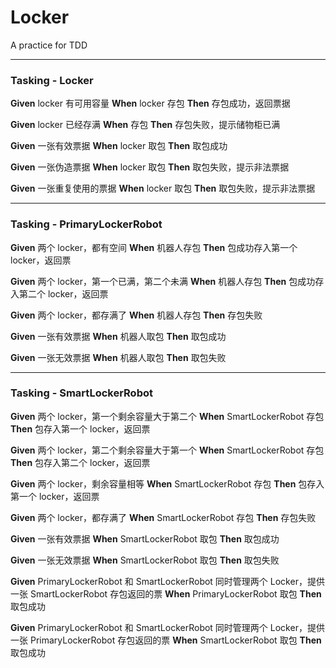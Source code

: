 # Locker
A practice for TDD   
***   
### Tasking - Locker
**Given** locker 有可用容量  **When** locker 存包  **Then** 存包成功，返回票据   

**Given** locker 已经存满  **When** 存包  **Then** 存包失败，提示储物柜已满  

**Given** 一张有效票据  **When** locker 取包  **Then** 取包成功  

**Given** 一张伪造票据  **When** locker 取包  **Then** 取包失败，提示非法票据

**Given** 一张重复使用的票据  **When** locker 取包  **Then** 取包失败，提示非法票据

***  
### Tasking - PrimaryLockerRobot  
**Given** 两个 locker，都有空间 **When** 机器人存包  **Then** 包成功存入第一个 locker，返回票

**Given** 两个 locker，第一个已满，第二个未满  **When** 机器人存包   **Then** 包成功存入第二个 locker，返回票

**Given** 两个 locker，都存满了  **When** 机器人存包  **Then** 存包失败

**Given** 一张有效票据  **When** 机器人取包  **Then** 取包成功

**Given** 一张无效票据  **When** 机器人取包  **Then** 取包失败

***
### Tasking - SmartLockerRobot
**Given** 两个 locker，第一个剩余容量大于第二个  **When** SmartLockerRobot 存包  **Then** 包存入第一个 locker，返回票  

**Given** 两个 locker，第二个剩余容量大于第一个  **When** SmartLockerRobot 存包  **Then** 包存入第二个 locker，返回票  

**Given** 两个 locker，剩余容量相等 **When** SmartLockerRobot 存包  **Then** 包存入第一个 locker，返回票  

**Given** 两个 locker，都存满了  **When** SmartLockerRobot 存包  **Then** 存包失败  

**Given** 一张有效票据  **When** SmartLockerRobot 取包  **Then** 取包成功  

**Given** 一张无效票据  **When** SmartLockerRobot 取包  **Then** 取包失败  

**Given** PrimaryLockerRobot 和 SmartLockerRobot 同时管理两个 Locker，提供一张 SmartLockerRobot 存包返回的票  **When** PrimaryLockerRobot 取包  **Then** 取包成功  

**Given** PrimaryLockerRobot 和 SmartLockerRobot 同时管理两个 Locker，提供一张 PrimaryLockerRobot 存包返回的票  **When** SmartLockerRobot 取包  **Then** 取包成功

